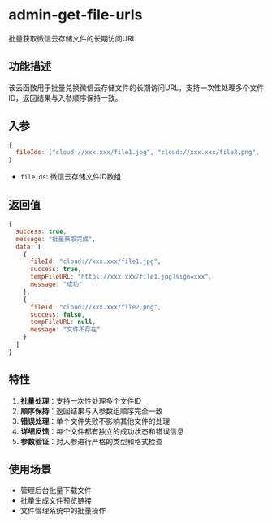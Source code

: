 # admin-get-file-urls

批量获取微信云存储文件的长期访问URL

## 功能描述

该云函数用于批量兑换微信云存储文件的长期访问URL，支持一次性处理多个文件ID，返回结果与入参顺序保持一致。

## 入参

```javascript
{
  fileIds: ["cloud://xxx.xxx/file1.jpg", "cloud://xxx.xxx/file2.png", ...]
}
```

- `fileIds`: 微信云存储文件ID数组

## 返回值

```javascript
{
  success: true,
  message: "批量获取完成",
  data: [
    {
      fileId: "cloud://xxx.xxx/file1.jpg",
      success: true,
      tempFileURL: "https://xxx.xxx/file1.jpg?sign=xxx",
      message: "成功"
    },
    {
      fileId: "cloud://xxx.xxx/file2.png", 
      success: false,
      tempFileURL: null,
      message: "文件不存在"
    }
  ]
}
```

## 特性

1. **批量处理**：支持一次性处理多个文件ID
2. **顺序保持**：返回结果与入参数组顺序完全一致
3. **错误处理**：单个文件失败不影响其他文件的处理
4. **详细反馈**：每个文件都有独立的成功状态和错误信息
5. **参数验证**：对入参进行严格的类型和格式检查

## 使用场景

- 管理后台批量下载文件
- 批量生成文件预览链接
- 文件管理系统中的批量操作
